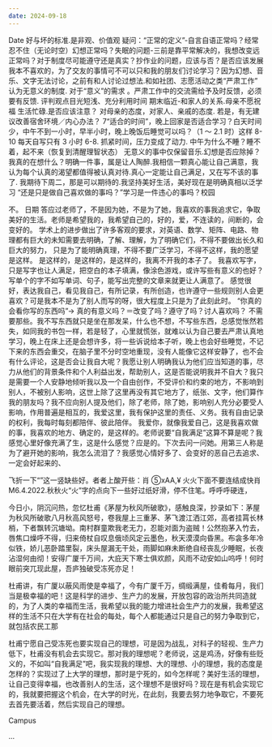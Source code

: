 ```yaml
---
date: 2024-09-18
---
```


Date
好与坏的标准.是非观、价值观
疑问：“正常的定义”-自言自语正常吗？经常忍不住（无论时空）幻想正常吗？失眠的问题-三前是靠平常解决的，我想改变远正常吗？对于制度尽可能遵守还是真实？抄作业的问题，应该与否？是否应该发展我本不喜欢的，为了交友的事情可不可以只和我的朋友们讨论学习？因为幻想、音乐、文字无法讨论，之前有和人讨论过想法.和如社团、志愿活动之类“严肃工作”
认为无意义的制度.
对于“意义”的需求
。严肃工作中的交流需给予及时反馈，必须要有反馈.
评判观点目光短浅、充分利用时间
期末临近-和家人的关系.母亲不愿祝福
生活忙碌.是否应该注意？
对母亲的态度，对家人、亲戚的态度.
若是，有无建议改善宿舍环境／内心办法？
7“适合的时间”，晚上回家是否适合学习？白天时间少，中午不到一小时，早半小时，晚上晚饭后睡觉可以吗？（1 ～ 2.1 时）这样 8-10 每天自写只有 3 小时 6-8.
抓紧时间，压力变成了动力.
中午为什么不睡？睡不着，起不来（恢复到清醒理智状态）
无意义的事中仅保留音乐.幻想是否应除掉？
我真的在想什么？明确一件事，属是让人陶醉.我相信一颗真心能让自己满意，我认为每个认真的渴望都值得被认真对待.真心一定能让自己满足，又在写不该的事了.
我期待下周二，那是可以期待的.我坚持美好生活，美好现在是明确真相以泛学习
“还是只是做自己喜欢做的事吗？”学习是一件违心的事吗？校园

不。
日期
答应过老师了，不是因为她，不是为了她，我喜欢的事我追求它，争取美好的生活。老师是希望我的，我希望自己的，好的，爱，不连读的，间断的，会变好的。
学术上的进步做出了许多客观的要求，对英语、数学、矩阵、电路、物理都有巨大的未知需要去明确，了解、理解，为了明确它们，不得不要做出长久和巨大的努力，
只是为了能明确真理，不得不要广泛学习，不得不这样，我的愿望是这样。
是这样的，是这样的，是这样的，我离不开我的本子了。
我喜欢写字，只是写字也让人满足，把空白的本子填满，像涂色游戏，或许写些有意义的也好？写单个的字不如写单词、句子，能写出完整的文章来就更让人满意了。
感觉很好，表达我自己，看见我自己，有所记录，有所创造，也许遵守一些规则别人会更喜欢？可是我本不是为了别人而写的呀，很大程度上只是为了此刻此时。
“你真的会看你写的东西吗”→ 真的有意义吗？＝改变了吗？遵守了吗？讨人喜欢吗？
不需要那些。我不写东西就只是坐在那发呆，什么也不想，不写些东西，总感觉怅然若失，如同我的书包一样，若是轻了，心里就慌张，就难以认为自己要去严肃认真地学习，晚上在床上还是会想许多，将一些诉说给本子听，晚上也会好些睡觉，不记下来的东西会重交，在脑子里不分时空地重现，没有人能像它这样安静了，也不会有什么评论，这是否会让我自大呢？我愿让别人明确我认为他们应当知道的事，尽力从他们的背景条件和个人利益出发，帮助别人，这是否能说明我并不自大？我只是需要一个人安静地倾听我以及一个自由创作，不受评价和约束的地方，不影响到别人，不被别人影响，这世上除了这里再没有其它地方了，纸张、文字，他们算作我的朋友吗？我不应向别人提及他们，除了老师，除了她，影响别人充分必要受人影响，作用普遍是相互的，我爱这里，我有保护这里的责任、义务。我有自由记录的权利，我每时每刻都陪伴、彼此陪伴。
我爱你，就像我爱自己，这是我喜欢做的事，我喜欢的地方、确定的，是这样的。老师说要“自我满足”这算不算是呢？我感觉心里好像充满了生，这是什么感觉？应是的。下次去问一问她。用第三人称是为了避开她的影响，我怎么流泪了？我感觉心情好多了、会变好的恶自己去追求、一定会好起来的、

飞折一下“”这一竖缺些好。者者上酸开些：肖 ⑤xAA,¥ 火火下面不要连结成快肖 M6.4.2022.秋秋火“火”字的点向下一些好过纸好滑，停不住笔。呼呼呼硬连，

今日小，阴沉问热，忽忆杜甫《茅屋为秋风所破歌》，感触良深，抄录如下：茅屋为秋风所破歌八月秋高风怒号，卷我屋上三重茅、茅飞渡江洒江郊，高者挂罥长林梢，下者飘转沉塘坳。南村群童欺我老无力，忍能对面为盗贼！公然抱茅入竹去，唇焦口燥呼不得，归来倚杖自叹息俄顷风定云墨色，秋天漠漠向昏黑。布衾多年冷似铁，娇儿恶卧踏里裂，床头屋漏无干处，雨脚如麻未断绝自经丧乱少睡眠，长夜沾湿何由彻！安得广厦千万间，大庇天下寒士俱欢颜，风雨不动安如山呜呼！何时眼前突兀现此屋，吾庐独破受冻死亦足！

杜甫讲，有广厦以蔽风雨使是幸福了，今有广厦千万，绸缎满屋，佳肴每月，我们当是极幸福的吧！这是科学的进步、生产力的发展，开放包容的政治所共同造就的，为了人类的幸福而生活，我希望以我的能力增进社会生产力的发展，我希望这样的生活不只在大学有在社会的每处，每个人都能通过只是自己的努力争取到它，就包括农民工那

杜甫宁愿自己受冻死也要实现自己的理想，可是因为战乱，对科子的轻视、生产力低下，杜甫没有机会去实现它。那对我的理想呢？老师说，这是鸡汤，好像有些贬义的，不如叫“自我满足”吧，我实现我的理想、大的理想、小的理想，我的态度是怎样的？实现过了上大学的理想，那时是宁死的，如今怎样呢？美好生活的理想，让自己变得幸福，也改善别人的生活，这个理想不是很好吗？现在是有机会实现它的，我就要把握这个机会，在大学的时光，在此刻，我要去努力地争取它，不要死去首先要活着，然后实现自己的理想。

Campus

...
